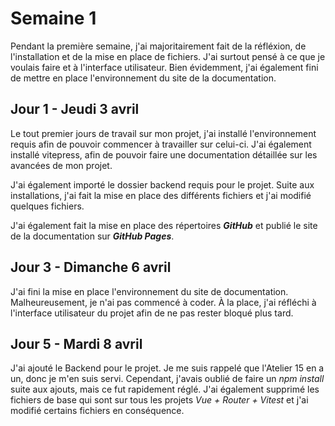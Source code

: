 # Semaine 1

Pendant la première semaine, j'ai majoritairement fait de la réfléxion, de l'installation et de la mise en place de fichiers. 
J'ai surtout pensé à ce que je voulais faire et à l'interface utilisateur. Bien évidemment, j'ai également fini de mettre en place 
l'environnement du site de la documentation.

## Jour 1 - Jeudi 3 avril

Le tout premier jours de travail sur mon projet, j'ai installé l'environnement requis afin de pouvoir commencer à travailler sur celui-ci.
J'ai également installé vitepress, afin de pouvoir faire une documentation détaillée sur les avancées de mon projet. 

J'ai également importé le dossier backend requis pour le projet. Suite aux installations, j'ai fait la mise en place 
des différents fichiers et j'ai modifié quelques fichiers. 

J'ai également fait la mise en place des répertoires __*GitHub*__ et publié le site de la documentation sur __*GitHub Pages*__.

## Jour 3 - Dimanche 6 avril

J'ai fini la mise en place l'environnement du site de documentation. Malheureusement, je n'ai pas commencé à coder. À la place, j'ai réfléchi à l'interface utilisateur du projet afin de ne pas rester bloqué plus tard. 

## Jour 5 - Mardi 8 avril

J'ai ajouté le Backend pour le projet. Je me suis rappelé que l'Atelier 15 en a un, donc je m'en suis servi. Cependant, 
j'avais oublié de faire un *npm install* suite aux ajouts, mais ce fut rapidement réglé. J'ai également supprimé les fichiers 
de base qui sont sur tous les projets *Vue + Router + Vitest* et j'ai modifié certains fichiers en conséquence.  